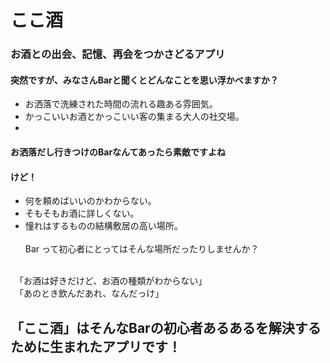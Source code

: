 # ここ酒 

### お酒との出会、記憶、再会をつかさどるアプリ<br />

#### 突然ですが、みなさんBarと聞くとどんなことを思い浮かべますか？<br />
- お洒落で洗練された時間の流れる趣ある雰囲気。<br />
- かっこいいお酒とかっこいい客の集まる大人の社交場。<br />
- 
#### お洒落だし行きつけのBarなんてあったら素敵ですよね<br />

#### けど！
- 何を頼めばいいのかわからない。
- そもそもお酒に詳しくない。<br />
- 憧れはするものの結構敷居の高い場所。<br /><br />
Bar って初心者にとってはそんな場所だったりしませんか？<br />
<br />
　「お酒は好きだけど、お酒の種類がわからない」<br />
　「あのとき飲んだあれ、なんだっけ」<br />

## 「ここ酒」はそんなBarの初心者あるあるを解決するために生まれたアプリです！







